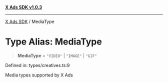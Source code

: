 [**X Ads SDK v1.0.3**](../README.md)

***

[X Ads SDK](../globals.md) / MediaType

# Type Alias: MediaType

> **MediaType** = `"VIDEO"` \| `"IMAGE"` \| `"GIF"`

Defined in: types/creatives.ts:9

Media types supported by X Ads
